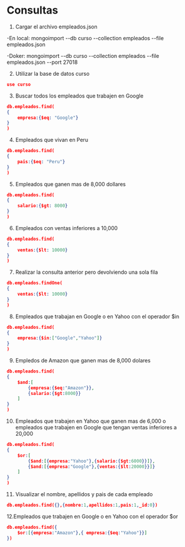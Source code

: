 
# Consultas

1. Cargar el archivo empleados.json

-En local:
mongoimport --db curso --collection empleados --file empleados.json

-Doker:
mongoimport --db curso --collection empleados --file empleados.json --port 27018

2. Utilizar la base de datos curso
``` json
use curso
```
3. Buscar todos los empleados que trabajen en Google
```json
db.empleados.find(
{
    empresa:{$eq: "Google"}
}
)
```
4. Empleados que vivan en Peru
```json
db.empleados.find(
{
    pais:{$eq: "Peru"}
}
)
```
5. Empleados que ganen mas de 8,000 dollares
```json
db.empleados.find(
{
    salario:{$gt: 8000}
}
)
```
6. Empleados con ventas inferiores a 10,000
```json
db.empleados.find(
{
    ventas:{$lt: 10000}
}
)
```
7. Realizar la consulta anterior pero devolviendo una sola fila
```json
db.empleados.findOne(
{
    ventas:{$lt: 10000}
}
)
```
8. Empleados que trabajan en Google o en Yahoo con el operador $in
```json
db.empleados.find(
{
    empresa:{$in:["Google","Yahoo"]}
}
)
```
9. Empledos de Amazon que ganen mas de 8,000 dolares
```json
db.empleados.find(
{
    $and:[
        {empresa:{$eq:"Amazon"}},
        {salario:{$gt:8000}}
    ]
}
)
```
10. Empleados que trabajen en Yahoo que ganen mas de 6,000 o empleados que trabajen en Google que tengan ventas inferiores a 20,000
```json
db.empleados.find(
{
    $or:[
        {$and:[{empresa:"Yahoo"},{salario:{$gt:6000}}]},
        {$and:[{empresa:"Google"},{ventas:{$lt:20000}}]}
    ]
}
)
```
11. Visualizar el nombre, apellidos y pais de cada empleado
```json
db.empleados.find({},{nombre:1,apellidos:1,pais:1,_id:0})
```
12.Empleados que trabajen en Google o en Yahoo con el operador $or
```json
db.empleados.find({
    $or:[{empresa:"Amazon"},{ empresa:{$eq:"Yahoo"}}]
})
```